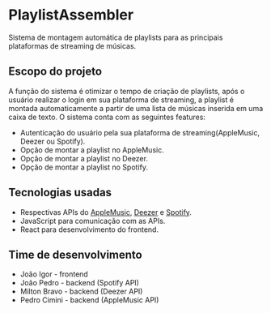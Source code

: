 ﻿# PlaylistAssembler
Sistema de montagem automática de playlists para as principais plataformas de streaming de músicas.

## Escopo do projeto
A função do sistema é otimizar o tempo de criação de playlists, após o usuário realizar o login em sua plataforma de streaming, a playlist é montada automaticamente a partir de uma lista de músicas inserida em uma caixa de texto. O sistema conta com as seguintes features:
* Autenticação do usuário pela sua plataforma de streaming(AppleMusic, Deezer ou Spotify).
* Opção de montar a playlist no AppleMusic.
* Opção de montar a playlist no Deezer.
* Opção de montar a playlist no Spotify.

## Tecnologias usadas
* Respectivas APIs do [AppleMusic](https://developer.apple.com/musickit/), [Deezer](https://developers.deezer.com/) e [Spotify](https://developer.spotify.com/documentation/web-api/).
* JavaScript para comunicação com as APIs.
* React para desenvolvimento do frontend.

## Time de desenvolvimento
* João Igor - frontend
* João Pedro - backend (Spotify API)
* Milton Bravo - backend (Deezer API)
* Pedro Cimini - backend (AppleMusic API)
